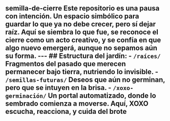 ## semilla-de-cierre Este repositorio es una pausa con intención. Un espacio simbólico para guardar lo que ya no debe crecer, pero sí dejar raíz. Aquí se siembra lo que fue, se reconoce el cierre como un acto creativo, y se confía en que algo nuevo emergerá, aunque no sepamos aún su forma. --- ## Estructura del jardín: - `/raíces/` Fragmentos del pasado que merecen permanecer bajo tierra, nutriendo lo invisible. - `/semillas-futuras/` Deseos que aún no germinan, pero que se intuyen en la brisa. - `/xoxo-germinación/` Un portal automatizado, donde lo sembrado comienza a moverse. Aquí, **XOXO** escucha, reacciona, y cuida del brote